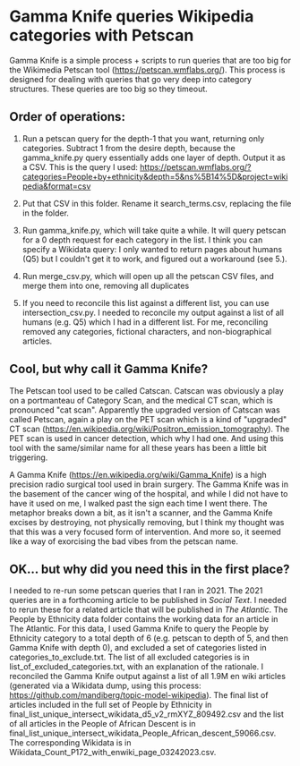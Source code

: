 # Gamma Knife queries Wikipedia categories with Petscan

Gamma Knife is a simple process + scripts to run queries that are too big for the Wikimedia Petscan tool (https://petscan.wmflabs.org/). This process is designed for dealing with queries that go very deep into category structures. These queries are too big so they timeout. 

## Order of operations:

1. Run a petscan query for the depth-1 that you want, returning only categories. Subtract 1 from the desire depth, because the gamma_knife.py query essentially adds one layer of depth. Output it as a CSV. This is the query I used: https://petscan.wmflabs.org/?categories=People+by+ethnicity&depth=5&ns%5B14%5D&project=wikipedia&format=csv

2. Put that CSV in this folder. Rename it search_terms.csv, replacing the file in the folder.

3. Run gamma_knife.py, which will take quite a while. It will query petscan for a 0 depth request for each category in the list. I think you can specify a Wikidata query: I only wanted to return pages about humans (Q5) but I couldn't get it to work, and figured out a workaround (see 5.).

4. Run merge_csv.py, which will open up all the petscan CSV files, and merge them into one, removing all duplicates

5. If you need to reconcile this list against a different list, you can use intersection_csv.py. I needed to reconcile my output against a list of all humans (e.g. Q5) which I had in a different list. For me, reconciling removed any categories, fictional characters, and non-biographical articles. 

## Cool, but why call it Gamma Knife?

The Petscan tool used to be called Catscan. Catscan was obviously a play on a portmanteau of Category Scan, and the medical CT scan, which is pronounced "cat scan". Apparently the upgraded version of Catscan was called Petscan, again a play on the PET scan which is a kind of "upgraded" CT scan (https://en.wikipedia.org/wiki/Positron_emission_tomography). The PET scan is used in cancer detection, which why I had one. And using this tool with the same/similar name for all these years has been a little bit triggering. 

A Gamma Knife (https://en.wikipedia.org/wiki/Gamma_Knife) is a high precision radio surgical tool used in brain surgery. The Gamma Knife was in the basement of the cancer wing of the hospital, and while I did not have to have it used on me, I walked past the sign each time I went there. The metaphor breaks down a bit, as it isn't a scanner, and the Gamma Knife excises by destroying, not physically removing, but I think my thought was that this was a very focused form of intervention. And more so, it seemed like a way of exorcising the bad vibes from the petscan name. 

## OK... but why did you need this in the first place?

I needed to re-run some petscan queries that I ran in 2021. The 2021 queries are in a forthcoming article to be published in *Social Text*. I needed to rerun these for a related article that will be published in *The Atlantic*. The People by Ethnicity data folder contains the working data for an article in The Atlantic. For this data, I used Gamma Knife to query the People by Ethnicity category to a total depth of 6 (e.g. petscan to depth of 5, and then Gamma Knife with depth 0), and excluded a set of categories listed in categories_to_exclude.txt. The list of all excluded categories is in list_of_excluded_categories.txt, with an explanation of the rationale. I reconciled the Gamma Knife output against a list of all 1.9M en wiki articles (generated via a Wikidata dump, using this process: https://github.com/mandiberg/topic-model-wikipedia). The final list of articles included in the full set of People by Ethnicity in final_list_unique_intersect_wikidata_d5_v2_rmXYZ_809492.csv and the list of all articles in the People of African Descent is in final_list_unique_intersect_wikidata_People_African_descent_59066.csv. The corresponding Wikidata is in Wikidata_Count_P172_with_enwiki_page_03242023.csv. 